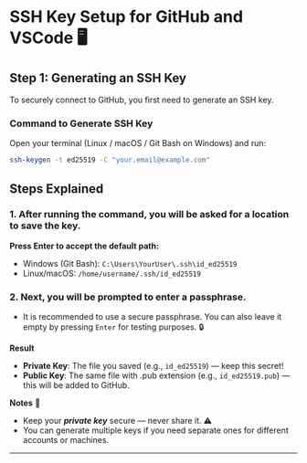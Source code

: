 # SSH Key Setup for GitHub and VSCode 🖥️

## Step 1: Generating an SSH Key

To securely connect to GitHub, you first need to generate an SSH key.

### Command to Generate SSH Key

Open your terminal (Linux / macOS / Git Bash on Windows) and run:

```bash
ssh-keygen -t ed25519 -C "your.email@example.com"
```

## Steps Explained
### 1. After running the command, you will be asked for a location to save the key.
**Press Enter to accept the default path:**
- Windows (Git Bash): `C:\Users\YourUser\.ssh\id_ed25519`
- Linux/macOS: `/home/username/.ssh/id_ed25519`

### 2. Next, you will be prompted to enter a passphrase.
- It is recommended to use a secure passphrase. You can also leave it empty by pressing `Enter` for testing purposes. 🔒

**Result**
- **Private Key**: The file you saved (e.g., `id_ed25519`) — keep this secret!
- **Public Key**: The same file with .pub extension (e.g., `id_ed25519.pub`) — this will be added to GitHub.

**Notes** 🧐
- Keep your ***private key*** secure — never share it. ⚠️
- You can generate multiple keys if you need separate ones for different accounts or machines.
---

